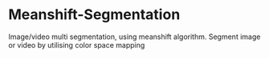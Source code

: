 # Meanshift-Segmentation
Image/video multi segmentation, using meanshift algorithm. Segment image or video by utilising  color space mapping

